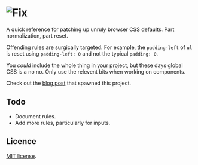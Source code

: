 # ![Fix](http://jaydenseric.com/shared/fix-logo.svg)

A quick reference for patching up unruly browser CSS defaults. Part normalization, part reset.

Offending rules are surgically targeted. For example, the `padding-left` of `ul` is reset using `padding-left: 0` and not the typical `padding: 0`.

You *could* include the whole thing in your project, but these days global CSS is a no no. Only use the relevent bits when working on components.

Check out the [blog post](http://jaydenseric.com/blog/forget-normalize-or-resets-lay-your-own-css-foundation) that spawned this project.

## Todo

- Document rules.
- Add more rules, particularly for inputs.

## Licence

[MIT license](https://en.wikipedia.org/wiki/MIT_License).
